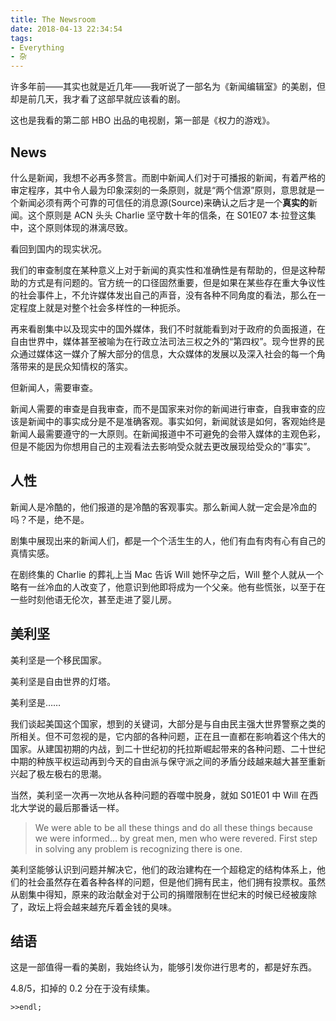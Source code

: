 ```yaml
---
title: The Newsroom
date: 2018-04-13 22:34:54
tags:
- Everything
- 杂
---
```


许多年前——其实也就是近几年——我听说了一部名为《新闻编辑室》的美剧，但却是前几天，我才看了这部早就应该看的剧。

这也是我看的第二部 HBO 出品的电视剧，第一部是《权力的游戏》。

## News

什么是新闻，我想不必再多赘言。而剧中新闻人们对于可播报的新闻，有着严格的审定程序，其中令人最为印象深刻的一条原则，就是“两个信源”原则，意思就是一个新闻必须有两个可靠的可信任的消息源(Source)来确认之后才是一个**真实的**新闻。这个原则是 ACN 头头 Charlie 坚守数十年的信条，在 S01E07 本·拉登这集中，这个原则体现的淋漓尽致。

看回到国内的现实状况。

我们的审查制度在某种意义上对于新闻的真实性和准确性是有帮助的，但是这种帮助的方式是有问题的。官方统一的口径固然重要，但是如果在某些存在重大争议性的社会事件上，不允许媒体发出自己的声音，没有各种不同角度的看法，那么在一定程度上就是对整个社会多样性的一种扼杀。

再来看剧集中以及现实中的国外媒体，我们不时就能看到对于政府的负面报道，在自由世界中，媒体甚至被喻为在行政立法司法三权之外的“第四权”。现今世界的民众通过媒体这一媒介了解大部分的信息，大众媒体的发展以及深入社会的每一个角落带来的是民众知情权的落实。

但新闻人，需要审查。

新闻人需要的审查是自我审查，而不是国家来对你的新闻进行审查，自我审查的应该是新闻中的事实成分是不是准确客观。事实如何，新闻就该是如何，客观始终是新闻人最需要遵守的一大原则。在新闻报道中不可避免的会带入媒体的主观色彩，但是不能因为你想用自己的主观看法去影响受众就去更改展现给受众的“事实”。

## 人性

新闻人是冷酷的，他们报道的是冷酷的客观事实。那么新闻人就一定会是冷血的吗？不是，绝不是。

剧集中展现出来的新闻人们，都是一个个活生生的人，他们有血有肉有心有自己的真情实感。

在剧终集的 Charlie 的葬礼上当 Mac 告诉 Will 她怀孕之后，Will 整个人就从一个略有一丝冷血的人改变了，他意识到他即将成为一个父亲。他有些慌张，以至于在一些时刻他语无伦次，甚至走进了婴儿房。

## 美利坚

美利坚是一个移民国家。

美利坚是自由世界的灯塔。

美利坚是……

我们谈起美国这个国家，想到的关键词，大部分是与自由民主强大世界警察之类的所相关。但不可忽视的是，它内部的各种问题，正在且一直都在影响着这个伟大的国家。从建国初期的内战，到二十世纪初的托拉斯崛起带来的各种问题、二十世纪中期的种族平权运动再到今天的自由派与保守派之间的矛盾分歧越来越大甚至重新兴起了极左极右的思潮。

当然，美利坚一次再一次地从各种问题的吞噬中脱身，就如 S01E01 中 Will 在西北大学说的最后那番话一样。

> We were able to be all these things and do all these things because we were informed… by great men, men who were revered. First step in solving any problem is recognizing there is one.

美利坚能够认识到问题并解决它，他们的政治建构在一个超稳定的结构体系上，他们的社会虽然存在着各种各样的问题，但是他们拥有民主，他们拥有投票权。虽然从剧集中得知，原来的政治献金对于公司的捐赠限制在世纪末的时候已经被废除了，政坛上将会越来越充斥着金钱的臭味。

## 结语

这是一部值得一看的美剧，我始终认为，能够引发你进行思考的，都是好东西。

4.8/5，扣掉的 0.2 分在于没有续集。

```>>endl;```